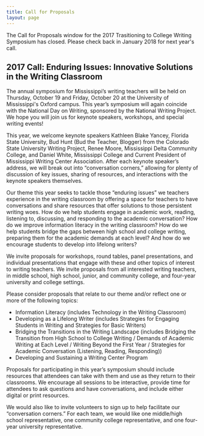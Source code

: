 ```yaml
---
title: Call for Proposals
layout: page
---
```

The Call for Proposals window for the 2017 Trasitioning to College Writing Symposium has closed. Please check back in January 2018 for next year's call.

## 2017 Call: Enduring Issues: Innovative Solutions in the Writing Classroom

The annual symposium for Mississippi’s writing teachers will be held on Thursday, October 19 and Friday, October 20 at the University of Mississippi's Oxford campus. This year’s symposium will again coincide with the National Day on Writing, sponsored by the National Writing Project. We hope you will join us for keynote speakers, workshops, and special writing events!

This year, we welcome keynote speakers Kathleen Blake Yancey, Florida State University, Bud Hunt (Bud the Teacher, Blogger) from the Colorado State University Writing Project, Renee Moore, Mississippi Delta Community College, and Daniel White, Mississippi College and Current President of Mississippi Writing Center Association.  After each keynote speaker’s address, we will break out into “conversation corners,” allowing for plenty of discussion of key issues, sharing of resources, and interactions with the keynote speakers themselves.  

Our theme this year seeks to tackle those “enduring issues” we teachers experience in the writing classroom by offering a space for teachers to have conversations and share resources that offer solutions to those persistent writing woes.  How do we help students engage in academic work, reading, listening to, discussing, and responding to the academic conversation?  How do we improve information literacy in the writing classroom?  How do we help students bridge the gaps between high school and college writing, preparing them for the academic demands at each level? And how do we encourage students to develop into lifelong writers?

We invite proposals for workshops, round tables, panel presentations, and individual presentations that engage with these and other topics of interest to writing teachers.  We invite proposals from all interested writing teachers, in middle school, high school, junior, and community college, and four-year university and college settings.  

Please consider proposals that relate to our theme and/or reflect one or more of the following topics:
* Information Literacy (includes Technology in the Writing Classroom)
* Developing as a Lifelong Writer (includes Strategies for Engaging Students in Writing and Strategies for Basic Writers)
* Bridging the Transitions in the Writing Landscape (includes Bridging the Transition from High School to College Writing / Demands of Academic Writing at Each Level / Writing Beyond the First Year / Strategies for Academic Conversation (Listening, Reading, Responding))
* Developing and Sustaining a Writing Center Program

Proposals for participating in this year’s symposium should include resources that attendees can take with them and use as they return to their classrooms.  We encourage all sessions to be interactive, provide time for attendees to ask questions and have conversations, and include either digital or print resources.  

We would also like to invite volunteers to sign up to help facilitate our “conversation corners.”  For each team, we would like one middle/high school representative, one community college representative, and one four-year university representative.  
